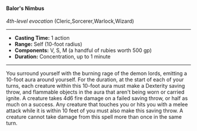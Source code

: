 #### Balor's Nimbus
*4th-level evocation* (Cleric,Sorcerer,Warlock,Wizard)
___
- **Casting Time:** 1 action
- **Range:** Self (10-foot radius)
- **Components:** V, S, M (a handful of rubies worth 500 gp)
- **Duration:** Concentration, up to 1 minute
---
You surround yourself with
the burning rage of the
demon lords, emitting a 10-foot
aura around yourself. For the
duration, at the start of each
of your turns, each creature
within this 10-foot aura
must make a Dexterity saving throw, and flammable objects in the aura
that aren't being worn or carried ignite. A creature
takes 4d6 fire damage on a failed saving throw, or
half as much on a success. Any creature that
touches you or hits you with a melee attack while it
is within 10 feet of you must also make this saving
throw. A creature cannot take damage from this
spell more than once in the same turn.
